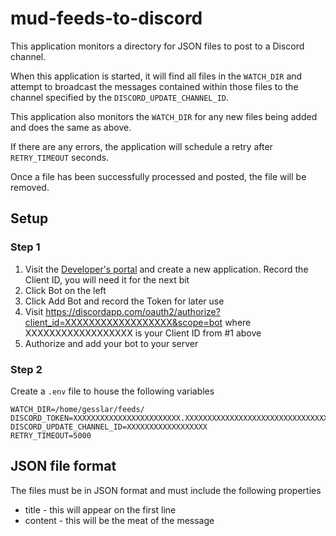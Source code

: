 # mud-feeds-to-discord

This application monitors a directory for JSON files to post to a Discord channel.

When this application is started, it will find all files in the `WATCH_DIR` and attempt to broadcast the messages contained within those files to the channel specified by the `DISCORD_UPDATE_CHANNEL_ID`. 

This application also monitors the `WATCH_DIR` for any new files being added and does the same as above.

If there are any errors, the application will schedule a retry after `RETRY_TIMEOUT` seconds.

Once a file has been successfully processed and posted, the file will be removed.

## Setup

### Step 1

1. Visit the [Developer's portal](https://discordapp.com/developers/applications/) and create a new application. Record the Client ID, you will need it for the next bit
2. Click Bot on the left
3. Click Add Bot and record the Token for later use
4. Visit https://discordapp.com/oauth2/authorize?client_id=XXXXXXXXXXXXXXXXXX&scope=bot where XXXXXXXXXXXXXXXXXX is your Client ID from #1 above
5. Authorize and add your bot to your server

### Step 2

Create a `.env` file to house the following variables
```
WATCH_DIR=/home/gesslar/feeds/
DISCORD_TOKEN=XXXXXXXXXXXXXXXXXXXXXXXX.XXXXXXXXXXXXXXXXXXXXXXXXXXXXXXXXXX
DISCORD_UPDATE_CHANNEL_ID=XXXXXXXXXXXXXXXXXX
RETRY_TIMEOUT=5000
```

## JSON file format
The files must be in JSON format and must include the following properties

- title - this will appear on the first line
- content - this will be the meat of the message
